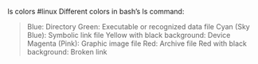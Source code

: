 ls colors
#linux
Different colors in bash’s ls command:
> Blue: Directory
> Green: Executable or recognized data file
> Cyan (Sky Blue): Symbolic link file
> Yellow with black background: Device
> Magenta (Pink): Graphic image file
> Red: Archive file
> Red with black background: Broken link